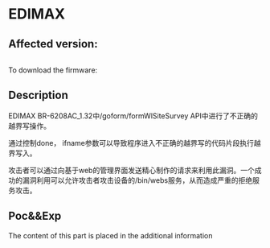 # EDIMAX

## Affected version:

```

```

To download the firmware: 

## Description

EDIMAX BR-6208AC_1.32中/goform/formWlSiteSurvey API中进行了不正确的越界写操作。

通过控制done， ifname参数可以导致程序进入不正确的越界写的代码片段执行越界写入。

攻击者可以通过向基于web的管理界面发送精心制作的请求来利用此漏洞。一个成功的漏洞利用可以允许攻击者攻击设备的/bin/webs服务，从而造成严重的拒绝服务攻击。

## Poc&&Exp

The content of this part is placed in the additional information
